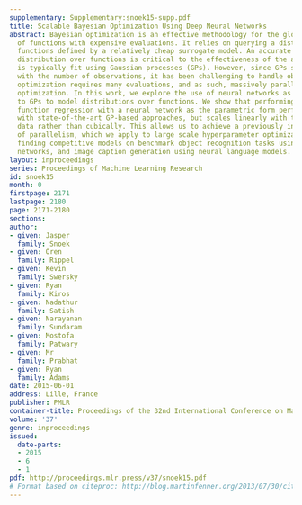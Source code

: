 ```yaml
---
supplementary: Supplementary:snoek15-supp.pdf
title: Scalable Bayesian Optimization Using Deep Neural Networks
abstract: Bayesian optimization is an effective methodology for the global optimization
  of functions with expensive evaluations. It relies on querying a distribution over
  functions defined by a relatively cheap surrogate model. An accurate model for this
  distribution over functions is critical to the effectiveness of the approach, and
  is typically fit using Gaussian processes (GPs). However, since GPs scale cubically
  with the number of observations, it has been challenging to handle objectives whose
  optimization requires many evaluations, and as such, massively parallelizing the
  optimization. In this work, we explore the use of neural networks as an alternative
  to GPs to model distributions over functions. We show that performing adaptive basis
  function regression with a neural network as the parametric form performs competitively
  with state-of-the-art GP-based approaches, but scales linearly with the number of
  data rather than cubically. This allows us to achieve a previously intractable degree
  of parallelism, which we apply to large scale hyperparameter optimization, rapidly
  finding competitive models on benchmark object recognition tasks using convolutional
  networks, and image caption generation using neural language models.
layout: inproceedings
series: Proceedings of Machine Learning Research
id: snoek15
month: 0
firstpage: 2171
lastpage: 2180
page: 2171-2180
sections: 
author:
- given: Jasper
  family: Snoek
- given: Oren
  family: Rippel
- given: Kevin
  family: Swersky
- given: Ryan
  family: Kiros
- given: Nadathur
  family: Satish
- given: Narayanan
  family: Sundaram
- given: Mostofa
  family: Patwary
- given: Mr
  family: Prabhat
- given: Ryan
  family: Adams
date: 2015-06-01
address: Lille, France
publisher: PMLR
container-title: Proceedings of the 32nd International Conference on Machine Learning
volume: '37'
genre: inproceedings
issued:
  date-parts:
  - 2015
  - 6
  - 1
pdf: http://proceedings.mlr.press/v37/snoek15.pdf
# Format based on citeproc: http://blog.martinfenner.org/2013/07/30/citeproc-yaml-for-bibliographies/
---
```


